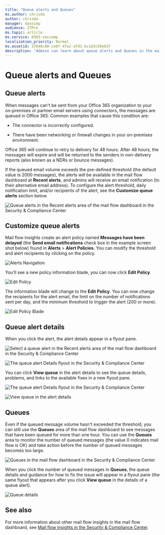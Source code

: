 ```yaml
---
title: "Queue alerts and Queues"
ms.author: chrisda
author: chrisda
manager: dansimp
audience: ITPro
ms.topic: article
ms.service: O365-seccomp
localization_priority: Normal
ms.assetid: 37640c80-ce6f-47e2-afd1-bc1d3c50e637
description: "Admins can learn about queue alerts and Queues in the mail flow dashboard in the Security & Compliance Center."
---
```


# Queue alerts and Queues

## Queue alerts

When messages can't be sent from your Office 365 organization to your on-premises or partner email servers using connectors, the messages are queued in Office 365. Common examples that cause this condition are:

- The connector is incorrectly configured.

- There have been networking or firewall changes in your on-premises environment.

Office 365 will continue to retry to delivery for 48 hours. After 48 hours, the messages will expire and will be returned to the senders in non-delivery reports (also known as a NDRs or bounce messages).

If the queued email volume exceeds the pre-defined threshold (the default value is 2000 messages), the alerts will be available in the mail flow dashboard at **Recent alerts**, and admins will receive an email notification (to their alternative email address). To configure the alert threshold, daily notification limit, and/or recipients of the alert, see the **Customize queue alerts** section below.

![Queue alerts in the Recent alerts area of the mail flow dashboard in the Security & Compliance Center](../media/5fc4a51c-6118-4270-960b-c6b176ef94ae.png)

## Customize queue alerts

Mail flow insights create an alert policy named **Messages have been delayed** (the **Send email notifications** check box in the example screen shot below) found in **Alerts** \> **Alert Policies**. You can modify the threshold and alert recipients by clicking on the policy.

![Alerts Navigation](../media/efb95976-9e0b-484e-a2fd-093c5bc7a40f.png)

You'll see a new policy information blade, you can now click **Edit Policy**.

![Edit Policy](../media/ed2aceae-3ee2-4849-a17e-87915987a7dd.png)

The information blade will change to the **Edit Policy**. You can now change the recipients for the alert email, the limit on the number of notifications sent per day, and the minimum threshold to trigger the alert (200 or more).

![Edit Policy Blade](../media/c657cc74-7867-474c-b2c9-dc478449f990.png)

## Queue alert details

When you click the alert, the alert details appear in a flyout pane.

![Select a queue alert in the Recent alerts area of the mail flow dashboard in the Security & Compliance Center](../media/1f6b0e96-5b2c-41ef-9684-9d813b3fabe6.png)

![The queue alert Details flyout in the Security & Compliance Center](../media/105c8fff-912f-4763-8806-2740ebdecd4b.png)

You can click **View queue** in the alert details to see the queue details, problems, and links to the available fixes in a new flyout pane.

![The queue alert Details flyout in the Security & Compliance Center](../media/8ff60955-55ef-4f32-a966-85e02cb608d1.png)

![View queue in the alert details](../media/4eb088fe-5dd9-4bf4-b959-c1bb2545c515.png)

## Queues

Even if the queued message volume hasn't exceeded the threshold, you can still use the **Queues** area of the mail flow dashboard to see messages that have been queued for more than one hour. You can use the **Queues** area to monitor the number of queued messages (the value 0 indicates mail flow is OK) and take action before the number of queued messages becomes too large.

![Queues in the mail flow dashboard in the Security & Compliance Center](../media/0ef6e2ef-dd22-4363-9d4a-b20a00babc9f.png)

When you click the number of queued messages in **Queues**, the queue details and guidance for how to fix the issue will appear in a flyout pane (the same flyout that appears after you click **View queue** in the details of a queue alert).

![Queue details](../media/4eb088fe-5dd9-4bf4-b959-c1bb2545c515.png)

## See also

For more information about other mail flow insights in the mail flow dashboard, see [Mail flow insights in the Security & Compliance Center](mail-flow-insights-v2.md).
